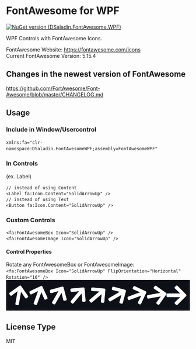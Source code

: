 # FontAwesome for WPF
[![NuGet version (DSaladin.FontAwesome.WPF)](https://img.shields.io/nuget/v/DSaladin.FontAwesome.WPF.svg?style=flat-square)](https://www.nuget.org/packages/DSaladin.FontAwesome.WPF/)  

WPF Controls with FontAwesome Icons.

FontAwesome Website: https://fontawesome.com/icons  
Current FontAwesome Version: 5.15.4

## Changes in the newest version of FontAwesome
https://github.com/FortAwesome/Font-Awesome/blob/master/CHANGELOG.md

## Usage
### Include in Window/Usercontrol
`xmlns:fa="clr-namespace:DSaladin.FontAwesomeWPF;assembly=FontAwesomeWPF"`

### In Controls
(ex. Label)  
```
// instead of using Content
<Label fa:Icon.Content="SolidArrowUp" />
// instead of using Text
<Button fa:Icon.Content="SolidArrowUp" />
```

### Custom Controls
```
<fa:FontAwesomeBox Icon="SolidArrowUp" />
<fa:FontAwesomeImage Icon="SolidArrowUp" />
```

#### Control Properties
Rotate any FontAwesomeBox or FontAwesomeImage:  
`<fa:FontAwesomeBox Icon="SolidArrowUp" FlipOrientation="Horizontal" Rotation="10" />`  
![Rotation Example](https://raw.githubusercontent.com/DSaladinCH/FontAwesomeWPF/master/images/FontAwesomeWPF_RotationProp.png)

## License Type
MIT
